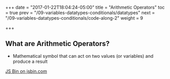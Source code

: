 +++
date = "2017-01-22T18:04:24-05:00"
title = "Arithmetic Operators"
toc = true
prev = "/09-variables-datatypes-conditionals/datatypes"
next = "/09-variables-datatypes-conditionals/code-along-2"
weight = 9

+++


## What are Arithmetic Operators?

- Mathematical symbol that can act on two values (or variables) and produce a result

<a class="jsbin-embed" href="https://jsbin.com/fuputur/embed?js,console">JS Bin on jsbin.com</a><script src="https://static.jsbin.com/js/embed.min.js?3.41.0"></script>
